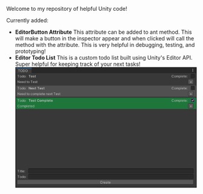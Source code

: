 Welcome to my repository of helpful Unity code!

Currently added:
  - **EditorButton Attribute** This attribute can be added to ant method. This will make a button in the inspector appear and when clicked will call the method with the attribute. This is very helpful in debugging, testing, and prototyping! 
  - **Editor Todo List** This is a custom todo list built using Unity's Editor API. Super helpful for keeping track of your next tasks! ![TODO LIST](https://github.com/WyattThornbury/UnityCodeSamples/blob/master/image.png)

